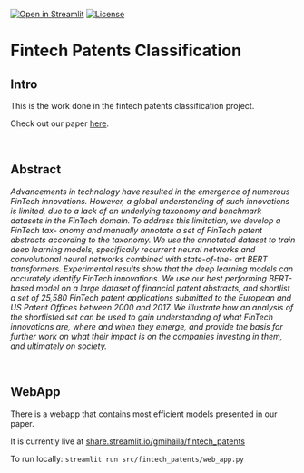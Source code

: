 [![Open in Streamlit](https://static.streamlit.io/badges/streamlit_badge_black_white.svg)](https://share.streamlit.io/gmihaila/fintech_patents/main/src/fintech_patents/web_app.py)
[![License](https://img.shields.io/badge/License-Apache%202.0-blue.svg)](https://opensource.org/licenses/Apache-2.0)

# Fintech Patents Classification

## Intro

This is the work done in the fintech patents classification project. 

Check out our paper [here](https://github.com/gmihaila/fintech_patents/raw/main/identifying_fintech_innovations_using_bert.pdf).

<br>

## Abstract

*Advancements in technology have resulted in the emergence of numerous FinTech innovations. However, a global understanding of such innovations is limited, due to a lack of an underlying taxonomy and benchmark datasets in the FinTech domain. To address this limitation, we develop a FinTech tax- onomy and manually annotate a set of FinTech patent abstracts according to the taxonomy. We use the annotated dataset to train deep learning models, specifically recurrent neural networks and convolutional neural networks combined with state-of-the- art BERT transformers. Experimental results show that the deep learning models can accurately identify FinTech innovations. We use our best performing BERT-based model on a large dataset of financial patent abstracts, and shortlist a set of 25,580 FinTech patent applications submitted to the European and US Patent Offices between 2000 and 2017. We illustrate how an analysis of the shortlisted set can be used to gain understanding of what FinTech innovations are, where and when they emerge, and provide the basis for further work on what their impact is on the companies investing in them, and ultimately on society.*

<br>

## WebApp

There is a webapp that contains most efficient models presented in our paper. 

It is currently live at [share.streamlit.io/gmihaila/fintech_patents](https://share.streamlit.io/gmihaila/fintech_patents/main/src/fintech_patents/web_app.py) 


To run locally: `streamlit run src/fintech_patents/web_app.py`

